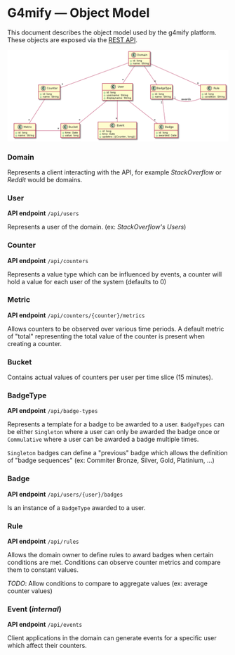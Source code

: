 # G4mify &mdash; Object Model

This document describes the object model used by the g4mify platform. These objects are exposed via the [REST API](api.md).

![](models.png)

### Domain

Represents a client interacting with the API, for example *StackOverflow* or *Reddit* would be domains.

### User

**API endpoint** `/api/users`

Represents a user of the domain. (ex: *StackOverflow's Users*)


### Counter

**API endpoint** `/api/counters`

Represents a value type which can be influenced by events, a counter will hold a value for each user of the system (defaults to 0)

### Metric

**API endpoint** `/api/counters/{counter}/metrics`

Allows counters to be observed over various time periods. A default metric of "total" representing the total value of the counter is present when creating a counter.

### Bucket

Contains actual values of counters per user per time slice (15 minutes).

### BadgeType

**API endpoint** `/api/badge-types`

Represents a template for a badge to be awarded to a user. `BadgeTypes` can be either `Singleton` where a user can only be awarded the badge once or `Commulative` where a user can be awarded a badge multiple times.

`Singleton` badges can define a "previous" badge which allows the definition of "badge sequences" (ex: Commiter Bronze, Silver, Gold, Platinium, ...)

### Badge

**API endpoint** `/api/users/{user}/badges`

Is an instance of a `BadgeType` awarded to a user.

### Rule

**API endpoint** `/api/rules`

Allows the domain owner to define rules to award badges when certain conditions are met. Conditions can observe counter metrics and compare them to constant values.

*TODO*: Allow conditions to compare to aggregate values (ex: average counter values)

### Event (*internal*)

**API endpoint** `/api/events`

Client applications in the domain can generate events for a specific user which affect their counters.